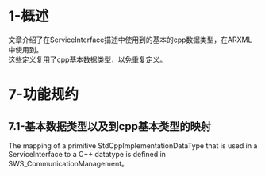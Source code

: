 # 1-概述

文章介绍了在ServiceInterface描述中使用到的基本的cpp数据类型，在ARXML中使用到。<br />这些定义复用了cpp基本数据类型，以免重复定义。

# 7-功能规约

## 7.1-基本数据类型以及到cpp基本类型的映射

The mapping of a primitive StdCppImplementationDataType that is used in a ServiceInterface to a C++ datatype is defined in SWS_CommunicationManagement。
